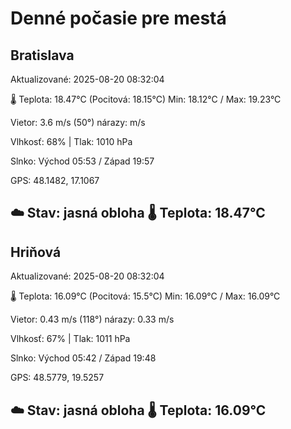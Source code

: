 ﻿# Denné počasie pre mestá

## Bratislava
Aktualizované: 2025-08-20 08:32:04

🌡️ Teplota: 18.47°C 
(Pocitová: 18.15°C)
Min: 18.12°C / Max: 19.23°C

Vietor: 3.6 m/s    (50°) 
nárazy:  m/s

Vlhkosť: 68% | Tlak: 1010 hPa

Slnko: Východ 05:53 / Západ 19:57

GPS: 48.1482, 17.1067

☁️ Stav: jasná obloha        🌡️ Teplota: 18.47°C
---

## Hriňová
Aktualizované: 2025-08-20 08:32:04

🌡️ Teplota: 16.09°C 
(Pocitová: 15.5°C)
Min: 16.09°C / Max: 16.09°C

Vietor: 0.43 m/s (118°)
nárazy: 0.33 m/s

Vlhkosť: 67% | Tlak: 1011 hPa

Slnko: Východ 05:42 / Západ 19:48

GPS: 48.5779, 19.5257

☁️ Stav: jasná obloha        🌡️ Teplota: 16.09°C
---

